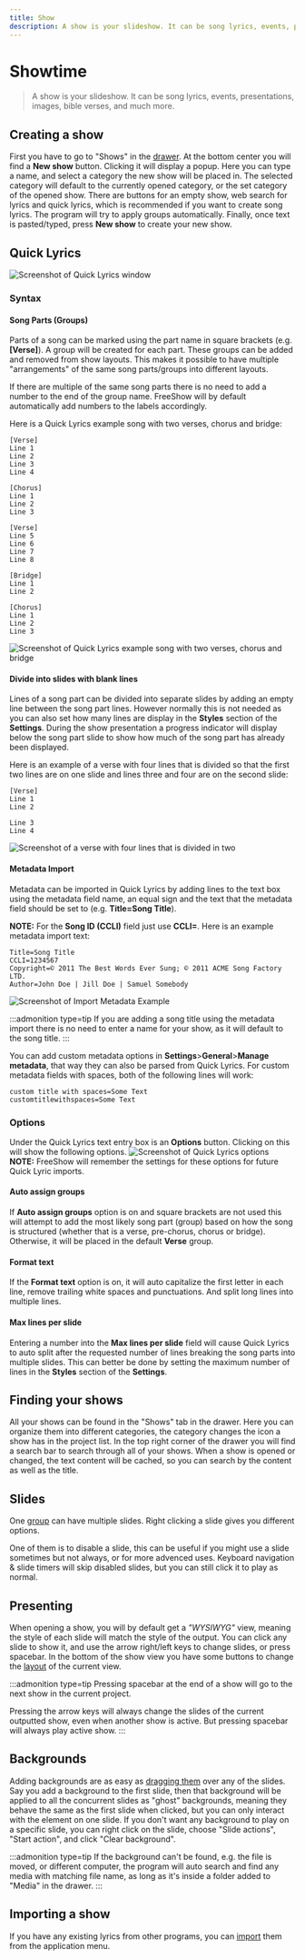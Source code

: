 ```yaml
---
title: Show
description: A show is your slideshow. It can be song lyrics, events, presentations, images, bible verses, and much more.
---
```


# Showtime

> A show is your slideshow. It can be song lyrics, events, presentations, images, bible verses, and much more.

## Creating a show

First you have to go to "Shows" in the [drawer](./drawer). At the bottom center you will find a **New show** button. Clicking it will display a popup. Here you can type a name, and select a category the new show will be placed in. The selected category will default to the currently opened category, or the set category of the opened show. There are buttons for an empty show, web search for lyrics and quick lyrics, which is recommended if you want to create song lyrics. The program will try to apply groups automatically. Finally, once text is pasted/typed, press **New show** to create your new show.

## Quick Lyrics
![Screenshot of Quick Lyrics window](/images/docs/Show_type-Quick_Lyrics.webp)
### Syntax
#### Song Parts (Groups)

Parts of a song can be marked using the part name in square brackets (e.g. **[Verse]**). A group will be created for each part. These groups can be added and removed from show layouts. This makes it possible to have multiple "arrangements" of the same song parts/groups into different layouts.

If there are multiple of the same song parts there is no need to add a number to the end of the group name. FreeShow will by default automatically add numbers to the labels accordingly.

Here is a Quick Lyrics example song with two verses, chorus and bridge:
```
[Verse]
Line 1
Line 2
Line 3
Line 4

[Chorus]
Line 1
Line 2
Line 3

[Verse]
Line 5
Line 6
Line 7
Line 8

[Bridge]
Line 1
Line 2

[Chorus]
Line 1
Line 2
Line 3
```
![Screenshot of Quick Lyrics example song with two verses, chorus and bridge](/images/docs/Show_type-Quick_Lyrics_example_song_with_two_verses_chorus_and_bridge.webp)


#### Divide into slides with blank lines
Lines of a song part can be divided into separate slides by adding an empty line between the song part lines. However normally this is not needed as you can also set how many lines are display in the **Styles** section of the **Settings**. During the show presentation a progress indicator will display below the song part slide to show how much of the song part has already been displayed.

Here is an example of a verse with four lines that is divided so that the first two lines are on one slide and lines three and four are on the second slide:
```
[Verse]
Line 1
Line 2

Line 3
Line 4
```
![Screenshot of a verse with four lines that is divided in two](/images/docs/Show_type-Quick_Lyrics_divided_verse.webp)

#### Metadata Import
Metadata can be imported in Quick Lyrics by adding lines to the text box using the metadata field name, an equal sign and the text that the metadata field should be set to (e.g. **Title=Song Title**).

**NOTE:** For the **Song ID (CCLI)** field just use **CCLI=**.
Here is an example metadata import text:
```
Title=Song Title
CCLI=1234567
Copyright=© 2011 The Best Words Ever Sung; © 2011 ACME Song Factory LTD.
Author=John Doe | Jill Doe | Samuel Somebody
```
![Screenshot of Import Metadata Example](/images/docs/Show_type-Quick_Lyrics_Import_Metadata_Example.webp)

:::admonition type=tip
If you are adding a song title using the metadata import there is no need to enter a name for your show, as it will default to the song title.
:::

You can add custom metadata options in **Settings**>**General**>**Manage metadata**, that way they can also be parsed from Quick Lyrics.
For custom metadata fields with spaces, both of the following lines will work:
```
custom title with spaces=Some Text
customtitlewithspaces=Some Text
```

### Options
Under the Quick Lyrics text entry box is an **Options** button. Clicking on this will show the following options.
![Screenshot of Quick Lyrics options](/images/docs/Show_type-Quick_Lyrics_options.webp)
**NOTE:** FreeShow will remember the settings for these options for future Quick Lyric imports.

#### Auto assign groups
If **Auto assign groups** option is on and square brackets are not used this will attempt to add the most likely song part (group) based on how the song is structured (whether that is a verse, pre-chorus, chorus or bridge). Otherwise, it will be placed in the default **Verse** group.

#### Format text
If the **Format text** option is on, it will auto capitalize the first letter in each line, remove trailing white spaces and punctuations. And split long lines into multiple lines.

#### Max lines per slide
Entering a number into the **Max lines per slide** field will cause Quick Lyrics to auto split after the requested number of lines breaking the song parts into multiple slides. This can better be done by setting the maximum number of lines in the **Styles** section of the **Settings**.

## Finding your shows

All your shows can be found in the "Shows" tab in the drawer. Here you can organize them into different categories, the category changes the icon a show has in the project list. In the top right corner of the drawer you will find a search bar to search through all of your shows. When a show is opened or changed, the text content will be cached, so you can search by the content as well as the title.

## Slides

One [group](./groups) can have multiple slides. Right clicking a slide gives you different options.

One of them is to disable a slide, this can be useful if you might use a slide sometimes but not always, or for more advenced uses. Keyboard navigation & slide timers will skip disabled slides, but you can still click it to play as normal.

## Presenting

When opening a show, you will by default get a _"WYSIWYG"_ view, meaning the style of each slide will match the style of the output. You can click any slide to show it, and use the arrow right/left keys to change slides, or press spacebar. In the bottom of the show view you have some buttons to change the [layout](./layouts) of the current view.

:::admonition type=tip
Pressing spacebar at the end of a show will go to the next show in the current project.

Pressing the arrow keys will always change the slides of the current outputted show, even when another show is active. But pressing spacebar will always play active show.
:::

## Backgrounds

Adding backgrounds are as easy as [dragging them](./media#add-as-backgrounds) over any of the slides. Say you add a background to the first slide, then that background will be applied to all the concurrent slides as "ghost" backgrounds, meaning they behave the same as the first slide when clicked, but you can only interact with the element on one slide. If you don't want any background to play on a specific slide, you can right click on the slide, choose "Slide actions", "Start action", and click "Clear background".

:::admonition type=tip
If the background can't be found, e.g. the file is moved, or different computer, the program will auto search and find any media with matching file name, as long as it's inside a folder added to "Media" in the drawer.
:::

## Importing a show

If you have any existing lyrics from other programs, you can [import](./importing) them from the application menu.
